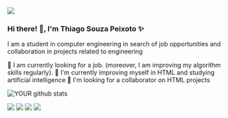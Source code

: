 <img src="https://github.com/pr2tik1/pr2tik1/blob/master/search?q=gif+computação&sxsrf=ALeKk00OfzXW4mN6y65iq3XRtM9gzOL5Ug:1620841009076&source=lnms&tbm=isch&sa=X&ved=2">

### Hi there! 👋, I'm Thiago Souza Peixoto ✨
I am a student in computer engineering in search of job opportunities and collaboration in projects related to engineering

🔭 I am currently looking for a job. (moreover, I am improving my algorithm skills regularly).
🌱 I'm currently improving myself in HTML and studying artificial intelligence
🤝 I'm looking for a collaborator on HTML projects

![YOUR github stats](https://github-readme-stats.vercel.app/api?username=Thiagosp20)

[<img src="https://img.shields.io/badge/twitter-%231DA1F2.svg?&style=for-the-badge&logo=twitter&logoColor=white" />](https://twitter.com/Thiagosouzap1)
[<img src="https://img.shields.io/badge/linkedin-%230077B5.svg?&style=for-the-badge&logo=linkedin&logoColor=white" />](https://www.linkedin.com/in/thiago-souza-peixoto-35a895211/) 
[<img src = "https://img.shields.io/badge/instagram-%23E4405F.svg?&style=for-the-badge&logo=instagram&logoColor=white">](https://www.instagram.com/thiagop15/) 
[<img src = "https://img.shields.io/badge/facebook-%231877F2.svg?&style=for-the-badge&logo=facebook&logoColor=white">](https://www.facebook.com/thiago.peixoto.921/)
